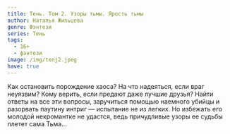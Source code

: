 ```yaml
---
title: Тень. Том 2. Узоры тьмы. Ярость тьмы
author: Наталья Жильцова
genre: Фэнтези
series: Тень
tags:
  - 16+
  - фэнтези
image: /img/tenj2.jpeg
have: true
---
```

Как остановить порождение хаоса? На что надеяться, если враг неуязвим? Кому верить, если предают даже лучшие друзья? Найти ответы на все эти вопросы, заручиться помощью наемного убийцы и разорвать паутину интриг — испытание не из легких. Но избежать его молодой некромантке не удастся, ведь причудливые узоры ее судьбы плетет сама Тьма…